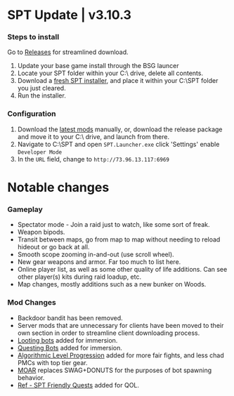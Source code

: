 # SPT Update | v3.10.3

### Steps to install
Go to [Releases](https://github.com/werlior/The-Boys/releases/tag/Full_Release) for streamlined download.
1. Update your base game install through the BSG launcer
2. Locate your SPT folder within your C:\ drive, delete all contents.
3. Download a [fresh SPT installer](https://sp-tarkov.com/#download), and place it within your C:\SPT folder you just cleared.
4. Run the installer.
### Configuration
1. Download the [latest mods](https://github.com/werlior/The-Boys/blob/main/README.md) manually, or, download the release package and move it to your C:\ drive, and launch from there.
2. Navigate to C:\SPT and open `SPT.Launcher.exe` click 'Settings' enable `Developer Mode` 
3. In the `URL` field, change to `http://73.96.13.117:6969`




# Notable changes
### Gameplay
- Spectator mode - Join a raid just to watch, like some sort of freak.
- Weapon bipods.
- Transit between maps, go from map to map without needing to reload hideout or go back at all.
- Smooth scope zooming in-and-out (use scroll wheel).
- New gear weapons and armor. Far too much to list here.
- Online player list, as well as some other quality of life additions. Can see other player(s) kits during raid loadup, etc.
- Map changes, mostly additions such as a new bunker on Woods.

### Mod Changes
- Backdoor bandit has been removed.
- Server mods that are unnecessary for clients have been moved to their own section in order to streamline client downloading process.
- [Looting bots](https://hub.sp-tarkov.com/files/file/1096-looting-bots/#overview) added for immersion.
- [Questing Bots](https://hub.sp-tarkov.com/files/file/1534-questing-bots/) added for immersion.
- [Algorithmic Level Progression](https://hub.sp-tarkov.com/files/file/1400-alp-algorithmic-level-progression/) added for more fair fights, and less chad PMCs with top tier gear.
- [MOAR](https://hub.sp-tarkov.com/files/file/1059-moar-ultra-lite-spawn-mod/#tab_a632c3fc09ef599d49595c714839f984b9122871) replaces SWAG+DONUTS for the purposes of bot spawning behavior.
- [Ref - SPT Friendly Quests](https://hub.sp-tarkov.com/files/file/2108-ref-spt-friendly-quests/) added for QOL.
